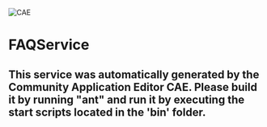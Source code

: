 ![CAE](https://github.com/CAE-Community-Application-Editor/microservice-FAQService/blob/master/img/logo.png)  

FAQService
===================


This service was automatically generated by the Community Application Editor CAE. Please build it by running "ant" and run it by executing the start scripts located in the 'bin' folder.
---------------
